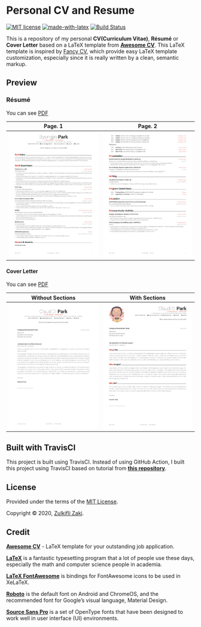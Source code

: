 # Personal CV and Resume

[![MIT license](https://img.shields.io/badge/License-MIT-blue.svg)](https://opensource.org/licenses/MIT) [![made-with-latex](https://img.shields.io/badge/Made%20with-LaTeX-1f425f.svg)](https://www.latex-project.org/) [![Build Status](https://travis-ci.com/zulkiflizaki/personal-cv-resume.svg?branch=master)](https://travis-ci.com/zulkiflizaki/personal-cv-resume)

This is a repository of my personal **CV(Curriculum Vitae)**, **Résumé** or **Cover Letter** based on a LaTeX template from [**Awesome CV**](https://github.com/posquit0/Awesome-CV). This LaTeX template is inspired by [Fancy CV](https://www.sharelatex.com/templates/cv-or-resume/fancy-cv), which provide easy LaTeX template customization, especially since it is really written by a clean, semantic markup.

## Preview

### Résumé

You can see [PDF](https://raw.githubusercontent.com/zulkiflizaki/personal-cv-resume/master/outputs/resume.pdf)

| Page. 1 | Page. 2 |
|:---:|:---:|
| [![Résumé](https://raw.githubusercontent.com/zulkiflizaki/personal-cv-resume/master/outputs/resume-0.png)](https://raw.githubusercontent.com/zulkiflizaki/personal-cv-resume/master/outputs/resume.pdf)  | [![Résumé](https://raw.githubusercontent.com/zulkiflizaki/personal-cv-resume/master/outputs/resume-1.png)](hhttps://raw.githubusercontent.com/zulkiflizaki/personal-cv-resume/master/outputs/resume.pdf) |

#### Cover Letter

You can see [PDF](https://raw.githubusercontent.com/zulkiflizaki/personal-cv-resume/master/outputs/coverletter.pdf)

| Without Sections | With Sections |
|:---:|:---:|
| [![Cover Letter(Traditional)](https://raw.githubusercontent.com/zulkiflizaki/personal-cv-resume/master/outputs/coverletter-0.png)](https://raw.githubusercontent.com/zulkiflizaki/personal-cv-resume/master/outputs/coverletter.pdf)  | [![Cover Letter(Awesome)](https://raw.githubusercontent.com/zulkiflizaki/personal-cv-resume/master/outputs/coverletter-1.png)](https://raw.githubusercontent.com/zulkiflizaki/personal-cv-resume/master/outputs/coverletter.pdf) |

## Built with TravisCI

This project is built using TravisCI. Instead of using GitHub Action, I built this project using TravisCI based on tutorial from [**this repository**](https://github.com/PHPirates/travis-ci-latex-pdf).

## License

Provided under the terms of the [MIT License](https://github.com/zulkiflizaki/personal-cv-resume/blob/master/LICENSE).

Copyright © 2020, [Zulkifli Zaki](http://www.zulkiflizaki.my).

## Credit

[**Awesome CV**](https://github.com/posquit0/Awesome-CV) - LaTeX template for your outstanding job application.

[**LaTeX**](http://www.latex-project.org) is a fantastic typesetting program that a lot of people use these days, especially the math and computer science people in academia.

[**LaTeX FontAwesome**](https://github.com/furl/latex-fontawesome) is bindings for FontAwesome icons to be used in XeLaTeX.

[**Roboto**](https://github.com/google/roboto) is the default font on Android and ChromeOS, and the recommended font for Google’s visual language, Material Design.

[**Source Sans Pro**](https://github.com/adobe-fonts/source-sans-pro) is a set of OpenType fonts that have been designed to work well in user interface (UI) environments.
